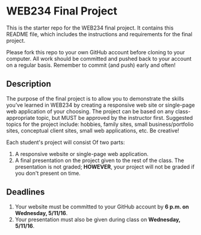 # WEB234 Final Project
This is the starter repo for the WEB234 final project. It contains this README file, which includes the instructions and requirements for the final project.

Please fork this repo to your own GitHub account before cloning to your computer. All work should be committed and pushed back to your account on a regular basis. Remember to commit (and push) early and often! 

## Description
The purpose of the final project is to allow you to demonstrate the skills you’ve learned in WEB234 by creating a responsive web site or single-page web application of your choosing. The project can be based on any class-appropriate topic, but MUST be approved by the instructor first. Suggested topics for the project include: hobbies, family sites, small business/portfolio sites, conceptual client sites, small web applications, etc. Be creative!

Each student's project will consist Of two parts:

1. A responsive website or single-page web application.
2. A final presentation on the project given to the rest of the class. The presentation is not graded; **HOWEVER**, your project will not be graded if you don't present on time.

## Deadlines
1. Your website must be committed to your GitHub account by **6 p.m. on Wednesday, 5/11/16**.
2. Your presentation must also be given during class on **Wednesday, 5/11/16**.